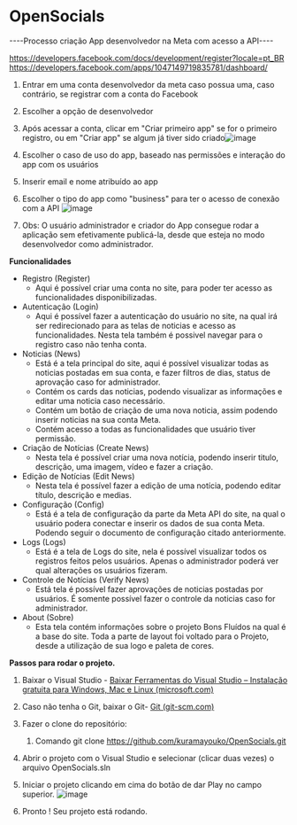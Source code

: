 # OpenSocials

 ----Processo criação App desenvolvedor na Meta com acesso a API----

 
 https://developers.facebook.com/docs/development/register?locale=pt_BR
 https://developers.facebook.com/apps/1047149719835781/dashboard/

1. Entrar em uma conta desenvolvedor da meta caso possua uma, caso contrário, se registrar com a conta do Facebook
2. Escolher a opção de desenvolvedor
3. Após acessar a conta, clicar em "Criar primeiro app" se for o primeiro registro, ou em "Criar app" se algum já tiver sido criado![image](https://github.com/kuramayouko/OpenSocials/assets/82888644/8877f580-8157-4193-898f-0c021ef65b5c)

4. Escolher o caso de uso do app, baseado nas permissões e interação do app com os usuários
5. Inserir email e nome  atribuído ao app
6. Escolher o tipo do app como "business" para ter o acesso de conexão com a API ![image](https://github.com/kuramayouko/OpenSocials/assets/82888644/709b2b74-2b1f-4bb6-aa09-3b7a5b76093f)

7. Obs: O usuário administrador e criador do App consegue rodar a aplicação sem efetivamente publicá-la, desde que esteja no modo desenvolvedor como administrador.

**Funcionalidades** 

- Registro (Register)
    - Aqui é possível criar uma conta no site, para poder ter acesso as funcionalidades disponibilizadas.
- Autenticação (Login)
    - Aqui é possível fazer a autenticação do usuário no site, na qual irá ser redirecionado para as telas de noticias e acesso as funcionalidades. Nesta tela também é possivel navegar para o registro caso não tenha conta.
- Noticias (News)
    - Está é a tela principal do site, aqui é possível visualizar todas as noticias postadas em sua conta, e fazer filtros de dias, status de aprovação caso for administrador.
    - Contém os cards das noticias, podendo visualizar as informações e editar uma noticia caso necessário.
    - Contém um botão de criação de uma nova noticia, assim podendo inserir noticias na sua conta Meta.
    - Contém acesso a todas as funcionalidades que usuário tiver permissão.
- Criação de Notícias (Create News)
    - Nesta tela é possível criar uma nova notícia, podendo inserir titulo, descrição, uma imagem, vídeo e fazer a criação.
- Edição de Notícias  (Edit News)
    - Nesta tela é possível fazer a edição de uma notícia, podendo editar título, descrição e medias.
- Configuração (Config)
    - Está é a tela de configuração da parte da Meta API do site, na qual o usuário podera conectar e inserir os dados de sua conta Meta. Podendo seguir o documento de configuração citado anteriormente.
- Logs (Logs)
    - Está é a tela de Logs do site, nela é possível visualizar todos os registros feitos pelos usuários. Apenas o administrador poderá ver qual alterações os usuários fizeram.
- Controle de Notícias (Verify News)
    - Está tela é possível fazer aprovações de noticias postadas por usuários. É somente possível fazer o controle da noticias caso for administrador.
- About (Sobre)
    - Esta tela contém informações sobre o projeto Bons Fluídos na qual é a base do site. Toda a parte de layout foi voltado para o Projeto, desde a utilização de sua logo e paleta de cores.
      
**Passos para rodar o projeto.**

1. Baixar o Visual Studio - [Baixar Ferramentas do Visual Studio – Instalação gratuita para Windows, Mac e Linux (microsoft.com)](https://visualstudio.microsoft.com/pt-br/downloads/)
2. Caso não tenha o Git, baixar o Git- [Git (git-scm.com)](https://git-scm.com/)
3. Fazer o clone do repositório:
    1. Comando git clone  https://github.com/kuramayouko/OpenSocials.git 
4. Abrir o projeto com o Visual Studio e selecionar (clicar duas vezes) o arquivo OpenSocials.sln
5. Iniciar o projeto clicando em cima do botão de dar Play no campo superior.
   ![image](https://github.com/kuramayouko/OpenSocials/assets/91897050/511b11ec-b649-4ea7-905c-5914f0139ddf)
   
7. Pronto ! Seu projeto está rodando.
